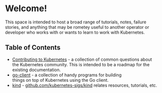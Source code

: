 # Welcome!

This space is intended to host a broad range of tutorials, notes, failure
stories, and anything that may be rometey useful to another operator or
developer who works with or wants to learn to work with Kubernetes.

## Table of Contents
* [Contributing to Kubernetes](./contributing-to-kubernetes/) - a collection of
  common questions about the Kubernetes community. This is intended to be a
  roadmap for the existing documentation. 
* [go-client](./go-client/) - a collection of handy programs for building       
  things on top of Kubernetes using the Go client.
* [kind](./kind/) - [github.com/kubernetes-sigs/kind] relates resources,
  tutorials, etc.


[github.com/kubernetes-sigs/kind]: https://github.com/kubernetes-sigs/kind
